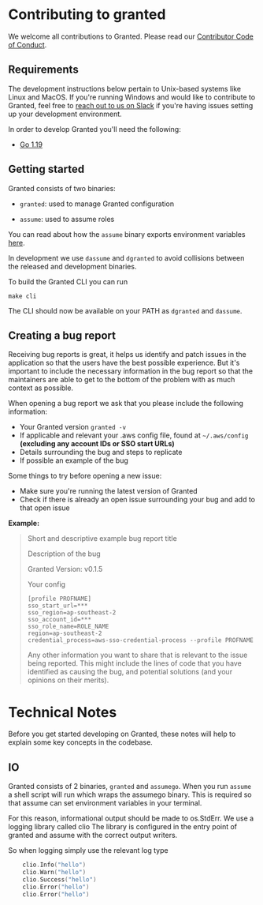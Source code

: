 # Contributing to granted

We welcome all contributions to Granted. Please read our [Contributor Code of Conduct](./CODE_OF_CONDUCT.md).

## Requirements

The development instructions below pertain to Unix-based systems like Linux and MacOS. If you're running Windows and would like to contribute to Granted, feel free to [reach out to us on Slack](https://join.slack.com/t/commonfatecommunity/shared_invite/zt-q4m96ypu-_gYlRWD3k5rIsaSsqP7QMg) if you're having issues setting up your development environment.

In order to develop Granted you'll need the following:

- [Go 1.19](https://go.dev/doc/install)

## Getting started

Granted consists of two binaries:

- `granted`: used to manage Granted configuration

- `assume`: used to assume roles

You can read about how the `assume` binary exports environment variables [here](https://docs.commonfate.io/granted/internals/shell-alias).

In development we use `dassume` and `dgranted` to avoid collisions between the released and development binaries.

To build the Granted CLI you can run

```
make cli
```

The CLI should now be available on your PATH as `dgranted` and `dassume`.

## Creating a bug report

Receiving bug reports is great, it helps us identify and patch issues in the application so that the users have the best possible experience. But it's important to include the necessary information in the bug report so that the maintainers are able to get to the bottom of the problem with as much context as possible.

When opening a bug report we ask that you please include the following information:

- Your Granted version `granted -v`
- If applicable and relevant your .aws config file, found at `~/.aws/config` **(excluding any account IDs or SSO start URLs)**
- Details surrounding the bug and steps to replicate
- If possible an example of the bug

Some things to try before opening a new issue:

- Make sure you're running the latest version of Granted
- Check if there is already an open issue surrounding your bug and add to that open issue

**Example:**

> Short and descriptive example bug report title
>
> Description of the bug
>
> Granted Version: v0.1.5
>
> Your config
>
> ```
> [profile PROFNAME]
> sso_start_url=***
> sso_region=ap-southeast-2
> sso_account_id=***
> sso_role_name=ROLE_NAME
> region=ap-southeast-2
> credential_process=aws-sso-credential-process --profile PROFNAME
> ```
>
> Any other information you want to share that is relevant to the issue being
> reported. This might include the lines of code that you have identified as
> causing the bug, and potential solutions (and your opinions on their
> merits).

# Technical Notes

Before you get started developing on Granted, these notes will help to explain some key concepts in the codebase.

## IO

Granted consists of 2 binaries, `granted` and `assumego`.
When you run `assume` a shell script will run which wraps the assumego binary.
This is required so that assume can set environment variables in your terminal.

For this reason, informational output should be made to os.StdErr. We use a logging library called clio
The library is configured in the entry point of granted and assume with the correct output writers.

So when logging simply use the relevant log type

```go
    clio.Info("hello")
    clio.Warn("hello")
    clio.Success("hello")
    clio.Error("hello")
    clio.Error("hello")
```
